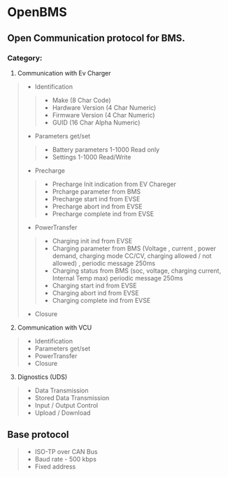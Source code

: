 # OpenBMS
## Open Communication protocol for BMS. 
### Category:
1. Communication with Ev Charger
> * Identification
> > * Make (8 Char Code)
> > * Hardware Version (4 Char Numeric)
> > * Firmware Version (4 Char Numeric)
> > * GUID  (16 Char Alpha Numeric)
> * Parameters get/set
> > * Battery parameters 1-1000 Read only
> > * Settings 1-1000 Read/Write  
> * Precharge
> > * Precharge Init indication from EV Chareger
> > * Prcharge parameter from BMS 
> > * Precharge start ind from EVSE
> > * Precharge abort ind from EVSE
> > * Precharge complete ind from EVSE
> * PowerTransfer
> > * Charging init ind from EVSE
> > * Charging parameter from BMS (Voltage , current , power demand, charging mode CC/CV, charging allowed / not allowed) , periodic message 250ms
> > * Charging status from BMS (soc, voltage, charging current, Internal Temp max) periodic message 250ms 
> > * Charging start ind from EVSE
> > * Charging abort ind from EVSE
> > * Charging complete ind from EVSE
> * Closure
2. Communication with VCU  
> * Identification
> * Parameters get/set 
> * PowerTransfer
> * Closure
3. Dignostics (UDS) 
> * Data Transmission	
> * Stored Data Transmission	
> * Input / Output Control	
> * Upload / Download

## Base protocol  
> * ISO-TP over CAN Bus
> * Baud rate - 500 kbps
> * Fixed address 
